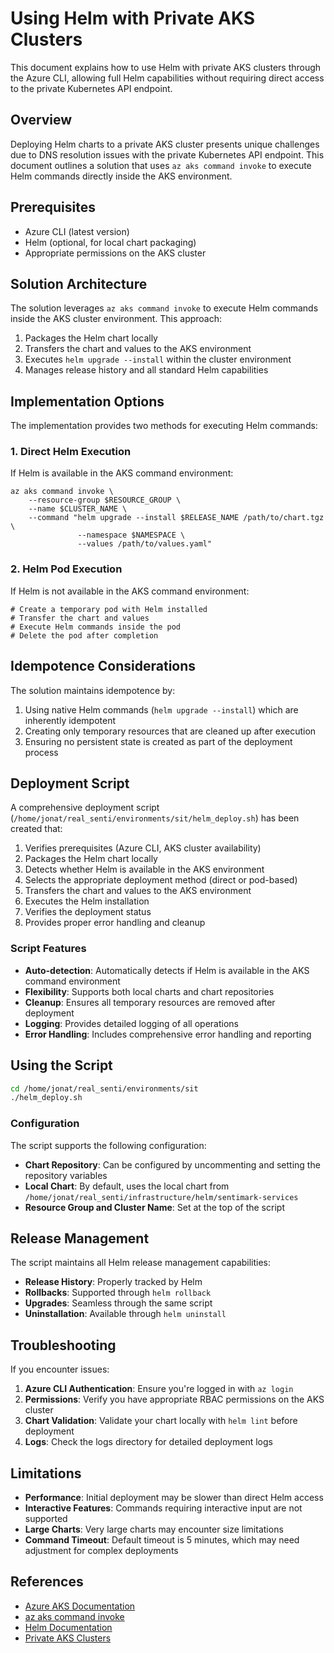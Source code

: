 # Using Helm with Private AKS Clusters

This document explains how to use Helm with private AKS clusters through the Azure CLI, allowing full Helm capabilities without requiring direct access to the private Kubernetes API endpoint.

## Overview

Deploying Helm charts to a private AKS cluster presents unique challenges due to DNS resolution issues with the private Kubernetes API endpoint. This document outlines a solution that uses `az aks command invoke` to execute Helm commands directly inside the AKS environment.

## Prerequisites

- Azure CLI (latest version)
- Helm (optional, for local chart packaging)
- Appropriate permissions on the AKS cluster

## Solution Architecture

The solution leverages `az aks command invoke` to execute Helm commands inside the AKS cluster environment. This approach:

1. Packages the Helm chart locally
2. Transfers the chart and values to the AKS environment
3. Executes `helm upgrade --install` within the cluster environment
4. Manages release history and all standard Helm capabilities

## Implementation Options

The implementation provides two methods for executing Helm commands:

### 1. Direct Helm Execution

If Helm is available in the AKS command environment:

```
az aks command invoke \
    --resource-group $RESOURCE_GROUP \
    --name $CLUSTER_NAME \
    --command "helm upgrade --install $RELEASE_NAME /path/to/chart.tgz \
               --namespace $NAMESPACE \
               --values /path/to/values.yaml"
```

### 2. Helm Pod Execution

If Helm is not available in the AKS command environment:

```
# Create a temporary pod with Helm installed
# Transfer the chart and values
# Execute Helm commands inside the pod
# Delete the pod after completion
```

## Idempotence Considerations

The solution maintains idempotence by:

1. Using native Helm commands (`helm upgrade --install`) which are inherently idempotent
2. Creating only temporary resources that are cleaned up after execution
3. Ensuring no persistent state is created as part of the deployment process

## Deployment Script

A comprehensive deployment script (`/home/jonat/real_senti/environments/sit/helm_deploy.sh`) has been created that:

1. Verifies prerequisites (Azure CLI, AKS cluster availability)
2. Packages the Helm chart locally
3. Detects whether Helm is available in the AKS environment
4. Selects the appropriate deployment method (direct or pod-based)
5. Transfers the chart and values to the AKS environment
6. Executes the Helm installation
7. Verifies the deployment status
8. Provides proper error handling and cleanup

### Script Features

- **Auto-detection**: Automatically detects if Helm is available in the AKS command environment
- **Flexibility**: Supports both local charts and chart repositories
- **Cleanup**: Ensures all temporary resources are removed after deployment
- **Logging**: Provides detailed logging of all operations
- **Error Handling**: Includes comprehensive error handling and reporting

## Using the Script

```bash
cd /home/jonat/real_senti/environments/sit
./helm_deploy.sh
```

### Configuration

The script supports the following configuration:

- **Chart Repository**: Can be configured by uncommenting and setting the repository variables
- **Local Chart**: By default, uses the local chart from `/home/jonat/real_senti/infrastructure/helm/sentimark-services`
- **Resource Group and Cluster Name**: Set at the top of the script

## Release Management

The script maintains all Helm release management capabilities:

- **Release History**: Properly tracked by Helm
- **Rollbacks**: Supported through `helm rollback`
- **Upgrades**: Seamless through the same script
- **Uninstallation**: Available through `helm uninstall`

## Troubleshooting

If you encounter issues:

1. **Azure CLI Authentication**: Ensure you're logged in with `az login`
2. **Permissions**: Verify you have appropriate RBAC permissions on the AKS cluster
3. **Chart Validation**: Validate your chart locally with `helm lint` before deployment
4. **Logs**: Check the logs directory for detailed deployment logs

## Limitations

- **Performance**: Initial deployment may be slower than direct Helm access
- **Interactive Features**: Commands requiring interactive input are not supported
- **Large Charts**: Very large charts may encounter size limitations
- **Command Timeout**: Default timeout is 5 minutes, which may need adjustment for complex deployments

## References

- [Azure AKS Documentation](https://docs.microsoft.com/en-us/azure/aks/)
- [az aks command invoke](https://docs.microsoft.com/en-us/cli/azure/aks/command?view=azure-cli-latest#az-aks-command-invoke)
- [Helm Documentation](https://helm.sh/docs/)
- [Private AKS Clusters](https://docs.microsoft.com/en-us/azure/aks/private-clusters)